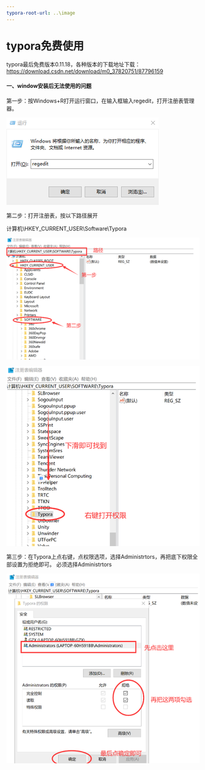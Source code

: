 ```yaml
---
typora-root-url: ..\image
---
```


# typora免费使用

typora最后免费版本0.11.18，各种版本的下载地址下载：https://download.csdn.net/download/m0_37820751/87796159

#### 一、window安装后无法使用的问题

第一步：按Windows+R打开运行窗口，在输入框输入regedit，打开注册表管理器。

![image-20230518150555173](../image/typora免费使用/image-20230518150555173.png)

第二步：打开注册表，按以下路径展开

计算机\HKEY_CURRENT_USER\Software\Typora

![image-20230518151031206](../image/typora免费使用/image-20230518151031206.png)



![image-20230518151108256](../image/typora免费使用/image-20230518151108256.png)

第三步：在Typora上点右键，点权限选项，选择Administrtors，再把底下权限全部设置为拒绝即可。
必须选择Administrtors

![image-20230518151146360](../image/typora免费使用/image-20230518151146360.png)